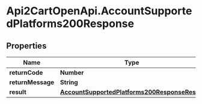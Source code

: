 # Api2CartOpenApi.AccountSupportedPlatforms200Response

## Properties

Name | Type | Description | Notes
------------ | ------------- | ------------- | -------------
**returnCode** | **Number** |  | [optional] 
**returnMessage** | **String** |  | [optional] 
**result** | [**AccountSupportedPlatforms200ResponseResult**](AccountSupportedPlatforms200ResponseResult.md) |  | [optional] 


